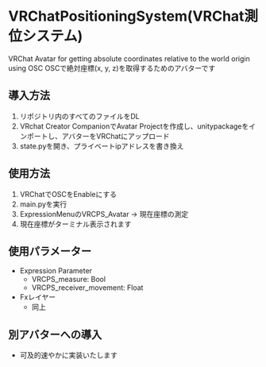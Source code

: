 # VRChatPositioningSystem(VRChat測位システム)
VRChat Avatar for getting absolute coordinates relative to the world origin using OSC
OSCで絶対座標(x, y, z)を取得するためのアバターです

## 導入方法
  1. リポジトリ内のすべてのファイルをDL
  2. VRchat Creator CompanionでAvatar Projectを作成し、unitypackageをインポートし、アバターをVRChatにアップロード
  3. state.pyを開き、プライベートipアドレスを書き換え
## 使用方法
  1. VRChatでOSCをEnableにする
  2. main.pyを実行
  3. ExpressionMenuのVRCPS_Avatar -> 現在座標の測定
  4. 現在座標がターミナル表示されます

## 使用パラメーター
  * Expression Parameter
    * VRCPS_measure: Bool
    * VRCPS_receiver_movement: Float
  * Fxレイヤー
    * 同上
  
## 別アバターへの導入
  * 可及的速やかに実装いたします
